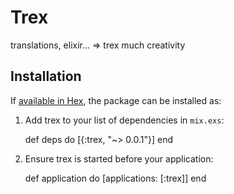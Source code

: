 # Trex

translations, elixir... => trex much creativity

## Installation

If [available in Hex](https://hex.pm/docs/publish), the package can be installed as:

  1. Add trex to your list of dependencies in `mix.exs`:

        def deps do
          [{:trex, "~> 0.0.1"}]
        end

  2. Ensure trex is started before your application:

        def application do
          [applications: [:trex]]
        end
